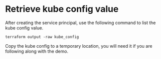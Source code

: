 # Retrieve kube config value

After creating the service principal, use the following command to list the kube config value.


```
terraform output -raw kube_config
```

Copy the kube config to a temporary location, you will need it if you are following along with the demo.
